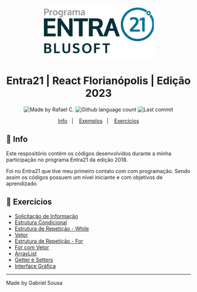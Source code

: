 <div align="center">
  <a href="https://blusoft.org.br/home/entra-21/">
  <img src="https://raw.githubusercontent.com/gabrielbudke/entra21/master/resources/images/Entra21-3-300x283.png" alt="Programa Entra21">
  </a>
  <h1>Entra21 | React Florianópolis | Edição 2023 </h1>
</div>

<p align="center">
  <img alt="Made by Rafael C." src="https://img.shields.io/badge/made%20by-Rafael%20C.-rgb(255, 69, 0)?style=flat-square">

  <img alt="Github language count" src="https://img.shields.io/github/languages/count/rafael-dscarvalho/Entra21-React?OrangeRed">

  <img alt="Last commit" src="https://img.shields.io/github/last-commit/rafael-dscarvalho/Entra21-React?color=rgb(255, 69, 0)&style=flat-square">

</p>

<p align="center">
  <a href="#pushpin-info">Info</a>   |   
  <a href="src/br/com/entra21/exemplos">Exemplos</a>   |   
  <a href="src/br/com/entra21/exercicios">Exercícios</a>
</p>

## 📌 Info

Este respositório contém os códigos desenvolvidos durante a minha participação no programa Entra21 da edição 2018.

Foi no Entra21 que tive meu primeiro contato com com programação. Sendo assim os códigos possuem um nível iniciante e com objetivos de aprendizado.

## 📝 Exercícios

- [Solicitação de Informação](./src/br/com/entra21/exercicios/lista01)
- [Estrutura Condicional](./src/br/com/entra21/exercicios/lista02)
- [Estrutura de Repetição - While](./src/br/com/entra21/exercicios/lista03)
- [Vetor](./src/br/com/entra21/exercicios/lista04)
- [Estrutura de Repetição - For](./src/br/com/entra21/exercicios/lista05)
- [For com Vetor](./src/br/com/entra21/exercicios/lista06)
- [ArrayList](./src/br/com/entra21/exercicios/lista07)
- [Getter e Setters](./src/br/com/entra21/exercicios/lista08)
- [Interface Gráfica](./src/br/com/entra21/exercicios/lista09)

---

Made by Gabriel Sousa

